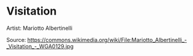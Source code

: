 # Visitation

Artist: Mariotto Albertinelli

Source: <https://commons.wikimedia.org/wiki/File:Mariotto_Albertinelli_-_Visitation_-_WGA0129.jpg>
